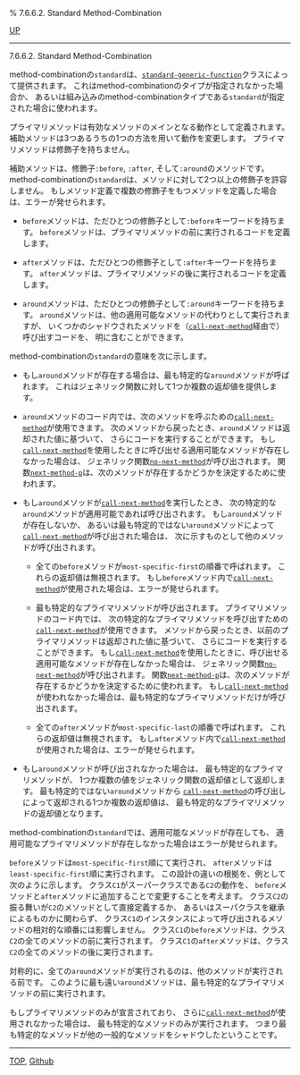 % 7.6.6.2. Standard Method-Combination

[UP](7.6.6.html)  

---

7.6.6.2. Standard Method-Combination


method-combinationの`standard`は、[`standard-generic-function`](4.4.standard-generic-function.html)クラスによって提供されます。
これはmethod-combinationのタイプが指定されなかった場合か、
あるいは組み込みのmethod-combinationタイプである`standard`が指定された場合に使われます。

プライマリメソッドは有効なメソッドのメインとなる動作として定義されます。
補助メソッドは3つあるうちの1つの方法を用いて動作を変更します。
プライマリメソッドは修飾子を持ちません。

補助メソッドは、修飾子`:before`, `:after`, そして`:around`のメソッドです。
method-combinationの`standard`は、メソッドに対して2つ以上の修飾子を許容しません。
もしメソッド定義で複数の修飾子をもつメソッドを定義した場合は、エラーが発せられます。

- `before`メソッドは、ただひとつの修飾子として`:before`キーワードを持ちます。
`before`メソッドは、プライマリメソッドの前に実行されるコードを定義します。

- `after`メソッドは、ただひとつの修飾子として`:after`キーワードを持ちます。
`after`メソッドは、プライマリメソッドの後に実行されるコードを定義します。

- `around`メソッドは、ただひとつの修飾子として`:around`キーワードを持ちます。
`around`メソッドは、他の適用可能なメソッドの代わりとして実行されますが、
いくつかのシャドウされたメソッドを（[`call-next-method`](7.7.call-next-method.html)経由で）呼び出すコードを、
明に含むことができます。

method-combinationの`standard`の意味を次に示します。

- もし`around`メソッドが存在する場合は、最も特定的な`around`メソッドが呼ばれます。
これはジェネリック関数に対して1つか複数の返却値を提供します。

- `around`メソッドのコード内では、次のメソッドを呼ぶための[`call-next-method`](7.7.call-next-method.html)が使用できます。
次のメソッドから戻ったとき、`around`メソッドは返却された値に基づいて、
さらにコードを実行することができます。
もし[`call-next-method`](7.7.call-next-method.html)を使用したときに呼び出せる適用可能なメソッドが存在しなかった場合は、
ジェネリック関数[`no-next-method`](7.7.no-next-method.html)が呼び出されます。
関数[`next-method-p`](7.7.next-method-p.html)は、次のメソッドが存在するかどうかを決定するために使われます。

- もし`around`メソッドが[`call-next-method`](7.7.call-next-method.html)を実行したとき、
次の特定的な`around`メソッドが適用可能であれば呼び出されます。
もし`around`メソッドが存在しないか、
あるいは最も特定的ではない`around`メソッドによって[`call-next-method`](7.7.call-next-method.html)が呼び出された場合は、
次に示すものとして他のメソッドが呼び出されます。

  - 全ての`before`メソッドが`most-specific-first`の順番で呼ばれます。
これらの返却値は無視されます。
もし`before`メソッド内で[`call-next-method`](7.7.call-next-method.html)が使用された場合は、エラーが発せられます。

  - 最も特定的なプライマリメソッドが呼び出されます。
プライマリメソッドのコード内では、
次の特定的なプライマリメソッドを呼び出すための[`call-next-method`](7.7.call-next-method.html)が使用できます。
メソッドから戻ったとき、以前のプライマリメソッドは返却された値に基づいて、
さらにコードを実行することができます。
もし[`call-next-method`](7.7.call-next-method.html)を使用したときに、呼び出せる適用可能なメソッドが存在しなかった場合は、
ジェネリック関数[`no-next-method`](7.7.no-next-method.html)が呼び出されます。
関数[`next-method-p`](7.7.next-method-p.html)は、次のメソッドが存在するかどうかを決定するために使われます。
もし[`call-next-method`](7.7.call-next-method.html)が使われなかった場合は、最も特定的なプライマリメソッドだけが呼び出されます。

  - 全ての`after`メソッドが`most-specific-last`の順番で呼ばれます。
これらの返却値は無視されます。
もし`after`メソッド内で[`call-next-method`](7.7.call-next-method.html)が使用された場合は、エラーが発せられます。

- もし`around`メソッドが呼び出されなかった場合は、
最も特定的なプライマリメソッドが、
1つか複数の値をジェネリック関数の返却値として返却します。
最も特定的ではない`around`メソッドから
[`call-next-method`](7.7.call-next-method.html)の呼び出しによって返却される1つか複数の返却値は、
最も特定的なプライマリメソッドの返却値となります。

method-combinationの`standard`では、適用可能なメソッドが存在しても、
適用可能なプライマリメソッドが存在しなかった場合はエラーが発せられます。

`before`メソッドは`most-specific-first`順にて実行され、
`after`メソッドは`least-specific-first`順に実行されます。
この設計の違いの根拠を、例として次のように示します。
クラス`C1`がスーパークラスである`C2`の動作を、
`before`メソッドと`after`メソッドに追加することで変更することを考えます。
クラス`C2`の振る舞いが`C2`のメソッドとして直接定義するか、
あるいはスーパクラスを継承によるものかに関わらず、
クラス`C1`のインスタンスによって呼び出されるメソッドの相対的な順番には影響しません。
クラス`C1`の`before`メソッドは、クラス`C2`の全てのメソッドの前に実行されます。
クラス`C1`の`after`メソッドは、クラス`C2`の全てのメソッドの後に実行されます。

対称的に、全ての`around`メソッドが実行されるのは、他のメソッドが実行される前です。
このように最も遠い`around`メソッドは、最も特定的なプライマリメソッドの前に実行されます。

もしプライマリメソッドのみが宣言されており、
さらに[`call-next-method`](7.7.call-next-method.html)が使用されなかった場合は、
最も特定的なメソッドのみが実行されます。
つまり最も特定的なメソッドが他の一般的なメソッドをシャドウしたということです。


---
[TOP](index.html),  [Github](https://github.com/nptcl/npt-japanese)

